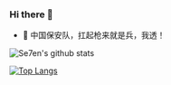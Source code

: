 ### Hi there 👋

- 💬 中国保安队，扛起枪来就是兵，我透！

![Se7en's github stats](https://github-readme-stats.vercel.app/api?username=r00tSe7en&theme=dark&show_icons=true)

[![Top Langs](https://github-readme-stats.vercel.app/api/top-langs/?username=r00tSe7en&layout=compact)](https://github.com/anuraghazra/)

<!--
**r00tSe7en/r00tSe7en** is a ✨ _special_ ✨ repository because its `README.md` (this file) appears on your GitHub profile.

Here are some ideas to get you started:

- 🔭 I’m currently working on ...
- 🌱 I’m currently learning ...
- 👯 I’m looking to collaborate on ...
- 🤔 I’m looking for help with ...
- 💬 Ask me about ...
- 📫 How to reach me: ...
- 😄 Pronouns: ...
- ⚡ Fun fact: ...
-->
